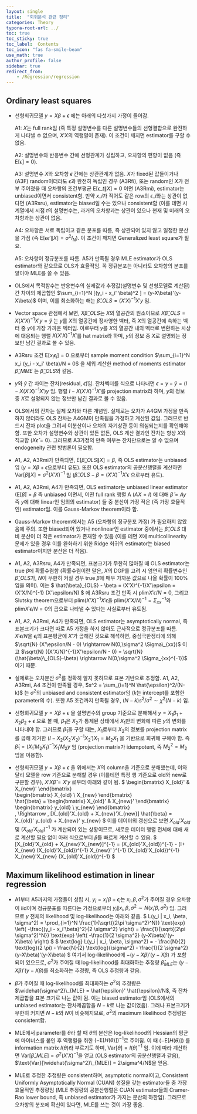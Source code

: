 ```yaml
---
layout: single
title:  "회귀분석 관련 정리"
categories: Theory
typora-root-url: ../
toc: true
toc_sticky: true
toc_label:  Contents
toc_icon: "fas fa-smile-beam"
use_math: true
author_profile: false
sidebar: true
redirect_from:
    - /Regression/regression
---
```


## Ordinary least squares

* 선형회귀모델 $y=X \beta + \epsilon$ 에는 아래의 다섯가지 가정이 들어감.

    A1:  $X$는 full rank임 (즉 특정 설명변수를 다른 설명변수들의 선형결합으로 완전하게 나타낼 수 없으며, $X'X$의 역행렬이 존재). 이 조건이 깨지면 estimator를 구할 수 없음.

    A2: 설명변수와 반응변수 간에 선형관계가 성립하고, 오차항의 편향이 없음 (즉 $\text{E}[\epsilon] = 0$).

    A3: 설명변수 $X$와 오차항 $\epsilon$ 간에는 상관관계가 없음. $X$가 fixed된 값들이거나 (A3F) random이더라도 $\epsilon$과 완전히 독립인 경우 (A3Rfi), 또는 random인 $X$가 전부 주어졌을 때 오차항의 조건부평균 $\text{E}[ \epsilon\_{t} \| X] = 0$ 이면 (A3Rmi), estimator는 unbiased이면서 consistent함. 만약 $x\_i$가 적어도 같은 row의 $\epsilon\_{i}$와는 상관이 없다면 (A3Rsru), estimator는 biased일 수는 있으나 consistent함 (이를 테면 시계열에서 시점 $t$의 설명변수는, 과거의 오차항과는 상관이 있으나 현재 및 미래의 오차항과는 상관이 없음.

    A4: 오차항은 서로 독립이고 같은 분포를 따름, 즉 상관되어 있지 않고 일정한 분산을 가짐 (즉 $\text{E}[\epsilon \epsilon' \| X] = \sigma^2 I_N$). 이 조건이 깨지면 Generalized least square가 필요.

    A5: 오차항이 정규분포를 따름. A5가 만족될 경우 MLE estimator가 OLS estimator와 같으므로 OLS가 효율적임. 꼭 정규분포는 아니라도 오차항의 분포를 알아야 MLE를 쓸 수 있음.

* OLS에서 목적함수는 반응변수의 실제값과 추정값(설명변수 및 선형모델로 계산된) 간 차이의 제곱합인 $\sum_{i=1}^N [(y_i - x_i' \beta)^2 ] = (y-X\beta)'(y-X\beta)$ 이며, 이를 최소화하는 해는 $\hat{\beta}\_{OLS}=(X'X)^{-1}X'y$ 임.

* Vector space 관점에서 보면, $X\hat{\beta}\_{OLS}$는 $X$의 열공간의 원소이므로 $X\hat{\beta}\_{OLS} = X(X'X)^{-1}X'y = \hat{y}$ 는 $y$를 $X$의 열공간에 정사영한 벡터, 즉 $X$의 열공간에 속하는 벡터 중 $y$에 가장 가까운 벡터임. 이로부터 $y$를 $X$의 열공간 내의 벡터로 변환하는 사상에 대응되는 행렬 $X(X'X)^{-1}X'$를 hat matrix라 하며, $y$의 정보 중 $X$로 설명되는 정보만 남긴 결과로 볼 수 있음.

* A3Rsru 조건 $\text{E}[x_i \epsilon_i] = 0$ 으로부터 sample moment condition $\sum_{i=1}^N x_i (y_i - x_i' \beta)/N = 0$ 을 세워 계산한 method of moments estimator $\hat{\beta}\_{MME}$ 는 $\hat{\beta}\_{OLS}$와 같음.

* $y$와 $\hat{y}$ 간 차이는 잔차(residual, $\hat{\epsilon}$)임. 잔차벡터를 식으로 나타내면 $\epsilon = y - \hat{y} = (I-X(X'X)^{-1}X')y$ 임. 행렬 $I-X(X'X)^{-1}X'$를 projection matrix라 하며, $y$의 정보 중 $X$로 설명되지 않는 정보만 남긴 결과로 볼 수 있음.

* OLS에서의 잔차는 실제 오차와 다른 개념임. 실제로는 오차가 A4GM 가정을 만족하지 않더라도 OLS 잔차는 A4GM이 만족됨을 가정하고 계산된 값임. 그러므로 반드시 잔차 plot을 그려서 이분산이나 오차의 자기상관 등이 의심되는지를 확인해야 함. 또한 오차가 설명변수와 상관이 있든 없든, OLS 계산 결과인 잔차는 항상 $X$와 직교함 ($X \hat{\epsilon} = 0$). 그러므로 A3가정의 만족 여부는 잔차만으로는 알 수 없으며 endogeneity 관련 방법론이 필요함.

* A1, A2, A3Rmi가 만족되면, $\text{E}[\hat{\beta}\_{OLS} \| X] = \beta$, 즉 OLS estimator는 unbiased임 ($y=X\beta+\epsilon$으로부터 유도). 또한 OLS estimator의 공분산행렬을 계산하면 $\text{Var}[\beta\|X] = \sigma^2 (X'X)^{-1}$ 임 ($\hat{\beta}\_{OLS} - \beta = (X'X)^{-1}X'\epsilon$ 으로부터 유도).

* A1, A2, A3Rmi, A4가 만족되면, OLS estimator는 unbiased linear estimator ($\text{E}[\tilde{\beta}] = \beta$ 즉 unbiased 이면서, 어떤 full rank 행렬 A ($AX=I$) 에 대해 $\tilde{\beta} = Ay$ 즉 $y$에 대해 linear인 임의의 estimator) 들 중 분산이 가장 작은 (즉 가장 효율적인) estimator임. 이를 Gauss-Markov theorem이라 함.

* Gauss-Markov theorem에서는 A5 (오차항의 정규분포 가정) 가 필요하지 않았음에 주의. 또한 biased되어 있거나 nonlinear인 estimator 중에서는 $\hat{\beta}\_{OLS}$ 대비 분산이 더 작은 estimator가 존재할 수 있음 (이를 테면 $X$에 multicollinearity 문제가 있을 경우 이를 완화하기 위한 Ridge 회귀의 estimator는 biased estimator이지만 분산은 더 작음).

* A1, A2, A3Rsru, A4가 만족되면, 표본크기가 무한히 많아질 때 OLS estimator는 true $\beta$에 확률수렴함 (확률수렴이란 말은, $X$의 DGP를 고려 시 엄연히 확률변수인 $\hat{\beta}\_{OLS}$가, $N$이 무한히 커질 경우 true $\beta$에 매우 가까운 값으로 나올 확률이 100%임을 의미). 
이는 $ \hat{\beta}\_{OLS} - \beta = (X'X)^{-1}X'\epsilon = (X'X/N)^{-1} (X'\epsilon/N) $ 에 A3Rsru 조건 만족 시 $\text{plim} X'\epsilon/N=0$, 그리고 Slutsky theorem으로부터 $\text{plim}(X'X)^{-1}X'\epsilon$을  $\text{plim}(X'X/N)^{-1}=\Sigma_{xx}^{-1}$와 $\text{plim}X'\epsilon/N=0$의 곱으로 나타낼 수 있다는 사실로부터 유도됨.

* A1, A2, A3Rmi, A4가 만족되면, OLS estimator는 asymptotically normal, 즉 표본크기가 크다면 따로 A5 가정을 하지 않아도 근사적으로 정규분포를 따름. $X'\epsilon/N$을 $\epsilon_i$의 표본평균에 $X'$가 곱해진 것으로 해석하면, 중심극한정리에 의해 $\sqrt{N} (X'\epsilon/N - 0) \rightarrow N(0,\sigma^2 \Sigma\_{xx})$ 이고 $\sqrt{N} ((X'X/N)^{-1}X'\epsilon/N - 0) = \sqrt{N}(\hat{\beta}\_{OLS}-\beta) \rightarrow N(0,\sigma^2 \Sigma_{xx}^{-1})$ 이기 때문.

* 실제로는 오차분산 $\sigma^2$를 정확히 알지 못하므로 표본 기반으로 추정함. A1, A2, A3Rmi, A4 조건이 만족될 경우, $s^2 = \sum_{i=1}^N \hat{\epsilon}^2/(N-k)$ 는 $\sigma^2$의 unbiased and consistent estimator임 ($k$는 intercept를 포함한 parameter의 수). 또한 A5 조건까지 만족될 경우, $(N-k) s^2/\sigma^2 \sim \chi^2(N-k)$ 임.

* 선형회귀모델 $y = X \beta + \epsilon$ 을 설명변수의 group 기준으로 분해해서 $y = X_1 \beta_1 + X_2 \beta_2 + \epsilon$ 으로 볼 때, $\beta_1$은 $X_2$가 통제된 상태에서 $X_1$만의 변화에 따른 $y$의 변화를 나타내야 함. 그러므로 $\hat{\beta}_1$을 구할 때는, $X_1$로부터 $X_2$의 정보를 projection matrix를 곱해 제거한 $(I - X_2(X_2'X_2)^{-1}X_2')X_1 = M_2 X_1$ 을 기반으로 회귀해 구해야 함. 즉 $\hat{\beta}_1 = (X_1'M_2 X_1)^{-1} X_1' M_2 y$ 임 (projection matrix가 idempotent, 즉 $M_2^2 = M_2$임을 이용함).

* 선형회귀모델 $y = X \beta + \epsilon$ 을 위에서는 $X$의 column을 기준으로 분해했는데, 이와 달리 모델을 row 기준으로 분해할 경우 (이를테면 특정 행 기준으로 old와 new로 구분할 경우), $X'X \hat{\beta} = X'y$ 로부터 아래와 같이 됨. 
$ \begin{bmatrix}
        X_{old}' & X_{new}'
    \end{bmatrix}  
    \begin{bmatrix}
        X_{old} \\ 
        X_{new}
    \end{bmatrix}  
    \hat{\beta} = 
    \begin{bmatrix}
        X_{old}' & X_{new}'
    \end{bmatrix}  
    \begin{bmatrix}
        y_{old} \\ 
        y_{new}
    \end{bmatrix}  
    \, \Rightarrow \, [X_{old}'X_{old} + X_{new}'X_{new}] \hat{\beta} = X_{old}' y_{old} + X_{new}' y_{new} $
    이를 데이터의 갱신으로 보면 $X_{old}'X_{old}$ 및 $(X_{old}'X_{old})^{-1}$ 가 계산되어 있는 상황이므로, 새로운 데이터 행렬 전체에 대해 새로 계산할 필요 없이 아래 식으로부터 $\hat{\beta}$를 빠르게 계산할 수 있음.
    $ [X_{old}'X_{old} + X_{new}'X_{new}]^{-1} = (X_{old}'X_{old})^{-1} - (I+ X_{new} (X_{old}'X_{old})^{-1} X_{new}' )^{-1} (X_{old}'X_{old})^{-1} X_{new}'X_{new} (X_{old}'X_{old})^{-1} $



## Maximum likelihood estimation in linear regression
 


* A1부터 A5까지의 가정들이 성립 시, $y_i = x_i'\beta + \epsilon_i$는 $x_i, \beta, \sigma^2$가 주어질 경우 오차항이 iid이며 정규분포를 따른다는 가정으로부터 $y_i \| x_i, \beta, \sigma^2 \sim N(x_i' \beta, \sigma^2)$ 임. 그러므로 $y$ 전체의 likelihood 및 log-likelihood는 아래와 같음.
$ L(y_i \| x_i, \beta, \sigma^2) = \prod_{i=1}^N \frac{1}{\sqrt{(2\pi \sigma^2)^N}} \text{exp} \left( -\frac{(y_i - x_i'\beta)^2}{2 \sigma^2} \right)  = \frac{1}{\sqrt{(2\pi \sigma^2)^N}} \text{exp} \left( -\frac{1}{2 \sigma^2} (y-X\beta)'(y-X\beta) \right)   $
$ \text{log} L(y_i \| x_i, \beta, \sigma^2) = - \frac{N}{2} \text{log}(2 \pi) - \frac{N}{2} \text{log}(\sigma^2) - \frac{1}{2 \sigma^2} (y-X\beta)'(y-X\beta) $
여기서 log-likelihood에 $-(y-X\beta)'(y-X\beta)$ 가 포함되어 있으므로, $\sigma^2$가 주어질 때 log-likelihood를 최대화하는 추정량 $\hat{\beta}_{MLE}$는 $(y-X\beta)'(y-X\beta)$를 최소화하는 추정량, 즉 OLS 추정량과 같음.

* $\beta$가 주어질 때 log-likelihood를 최대화하는 $\sigma^2$의 추정량은 $\widehat{\sigma^2}\_{MLE} = \hat{\epsilon}' \hat{\epsilon}/N$, 즉 잔차제곱합을 표본 크기로 나눈 값이 됨. 이는 biased estimator임 (OLS에서의 unbiased estimator는 잔차제곱합을 $N-k$로 나눈 값이었음). 그러나 표본크기가 무한히 커지면 $N-k$와 $N$이 비슷해지므로, $\sigma^2$의 maximum likelihood 추정량은 consistent함.

* MLE에서 parameter를 $\theta$라 할 때 $\theta$의 분산은 log-likelihood의 Hessian의 평균에 마이너스를 붙인 후 역행렬을 취한 $(-\text{E}[H(\theta)])^{-1}$로 주어짐. 이 때 $(-\text{E}[H(\theta)])$ 를 information matrix $I(\theta)$라 부르기도 하며, $\text{Var}[\theta] = I(\theta)^{-1}$ 임. 
이에 따라 계산하면 $\text{Var}[\hat{\beta}\_{MLE}] = \sigma^2(X'X)^{-1}$을 얻고 (OLS estimator의 공분산행렬과 같음), $\text{Var}[\widehat{\sigma^2}\_{MLE}] = 2\sigma^4/N$을 얻음.

* MLE로 추정한 추정량은 consistent하며, asymptotic normal이고, Consistent Uniformly Asymptotically Normal (CUAN) 성질을 갖는 estimator들 중 가장 효율적인 추정량임 (MLE 추정량의 공분산행렬은 CUAN estimator들의 Cramer-Rao lower bound, 즉 unbiased estimator가 가지는 분산의 하한임). 그러므로 오차항의 분포에 확신이 있다면, MLE를 쓰는 것이 가장 좋음.
	
